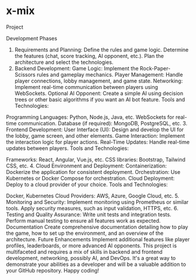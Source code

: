 # x-mix
Project 

Development Phases
1. Requirements and Planning:
Define the rules and game logic.
Determine the features (chat, score tracking, AI opponent, etc.).
Plan the architecture and select the technologies.
2. Backend Development:
Game Logic: Implement the Rock-Paper-Scissors rules and gameplay mechanics.
Player Management: Handle player connections, lobby management, and game state.
Networking: Implement real-time communication between players using WebSockets.
Optional AI Opponent: Create a simple AI using decision trees or other basic algorithms if you want an AI bot feature.
Tools and Technologies:

Programming Languages: Python, Node.js, Java, etc.
WebSockets for real-time communication.
Database (if required): MongoDB, PostgreSQL, etc.
3. Frontend Development:
User Interface (UI): Design and develop the UI for the lobby, game screen, and other elements.
Game Interaction: Implement the interaction logic for player actions.
Real-Time Updates: Handle real-time updates between players.
Tools and Technologies:

Frameworks: React, Angular, Vue.js, etc.
CSS libraries: Bootstrap, Tailwind CSS, etc.
4. Cloud Environment and Deployment:
Containerization: Dockerize the application for consistent deployment.
Orchestration: Use Kubernetes or Docker Compose for orchestration.
Cloud Deployment: Deploy to a cloud provider of your choice.
Tools and Technologies:

Docker, Kubernetes
Cloud Providers: AWS, Azure, Google Cloud, etc.
5. Monitoring and Security:
Implement monitoring using Prometheus or similar tools.
Apply security measures, such as input validation, HTTPS, etc.
6. Testing and Quality Assurance:
Write unit tests and integration tests.
Perform manual testing to ensure all features work as expected.
Documentation
Create comprehensive documentation detailing how to play the game, how to set up the environment, and an overview of the architecture.
Future Enhancements
Implement additional features like player profiles, leaderboards, or more advanced AI opponents.
This project is multifaceted and requires a mix of skills in backend and frontend development, networking, possibly AI, and DevOps. It's a great way to demonstrate your abilities as a developer and will be a valuable addition to your GitHub repository. Happy coding!

